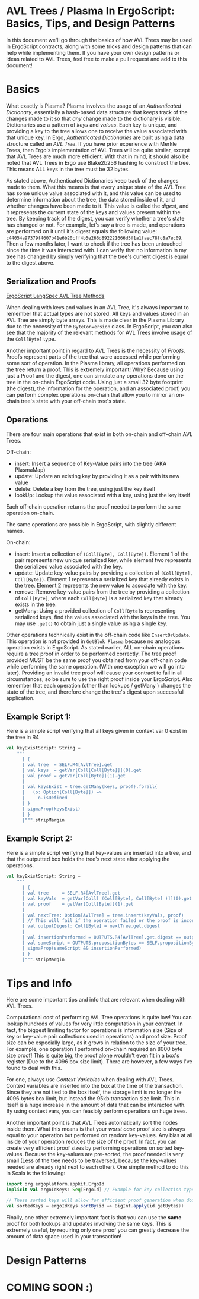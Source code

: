 # AVL Trees / Plasma In ErgoScript: Basics, Tips, and Design Patterns

In this document we'll go through the basics of how AVL Trees may be used in ErgoScript contracts,
along with some tricks and design patterns that can help while implementing them.
If you have your own design patterns or ideas related to AVL Trees, feel free to make a pull request
and add to this document!

# Basics

What exactly is Plasma? Plasma involves the usage of an *Authenticated Dictionary*, essentially a
hash-based data structure that keeps track of the changes made to it so that *any* change made to the dictionary
is visible. Dictionaries use a pattern of *keys* and *values*. Each key is unique, and providing
a key to the tree allows one to receive the value associated with that unique key. In Ergo, *Authenticated Dictionaries* are built using a data structure called an *AVL Tree*.
If you have prior experience with Merkle Trees, then Ergo's implementation of AVL Trees will be quite similar,
except that AVL Trees are much more efficient. With that in mind, it should also be noted that AVL Trees
in Ergo use Blake2b256 hashing to construct the tree. This means ALL keys in the tree must be 32 bytes.


As stated above, Authenticated Dictionaries keep track of the changes made to them. What this means is that every unique state of the AVL Tree has some unique value associated
with it, and this value can be used to determine information about the tree, the data stored inside of it,
and whether changes have been made to it. This value is called the *digest*, and it represents
the current state of the keys and values present within the tree. By keeping track of the digest, you can
verify whether a tree's state has changed or not. For example, let's say a tree is made, and operations
are performed on it until it's digest equals the following value:
`c44054a97379f4607b41e6b20cff4b5e266d892221666d5f1a1faec78fc8a7ec09`. Then a few months later,
I want to check if the tree has been untouched since the time it was interacted with. I can verify that no
information in my tree has changed by simply verifying that the tree's current digest is equal to the digest above.

## Serialization and Proofs

[ErgoScript LangSpec AVL Tree Methods](https://github.com/ScorexFoundation/sigmastate-interpreter/blob/develop/docs/LangSpec.md#avltree)

When dealing with keys and values in an AVL Tree, it's always important to remember that actual types
are not stored. All keys and values stored in an AVL Tree are simply byte arrays. This is made clear in the Plasma Library
due to the necessity of the `ByteConversion` class. In ErgoScript, you can also see that the majority of the relevant methods for AVL Trees involve
usage of the `Coll[Byte]` type. 

Another important point in regard to AVL Trees is the necessity of *Proofs*. Proofs represent parts of the tree
that were accessed while performing some sort of operation. In the Plasma library, all operations performed
on the tree return a proof. This is extremely important! Why? Because using just a Proof and the digest,
one can simulate any operations done on the tree in the on-chain ErgoScript code. Using just a small
32 byte footprint (the digest), the information for the operation, and an associated proof, you can perform
complex operations on-chain that allow you to mirror an on-chain tree's state with your off-chain tree's state.

## Operations
There are four main operations that exist in both on-chain and off-chain AVL Trees. 

Off-chain:
- insert: Insert a sequence of Key-Value pairs into the tree (AKA PlasmaMap)
- update: Update an existing key by providing it as a pair with its new value
- delete: Delete a key from the tree, using just the key itself
- lookUp: Lookup the value associated with a key, using just the key itself

Each off-chain operation returns the proof needed to perform the same operation on-chain.

The same operations are possible in ErgoScript, with slightly different names.

On-chain:
- insert: Insert a collection of `(Coll[Byte], Coll[Byte])`. Element 1 of the pair represents new unique serialized key, while element two represents the serialized value associated with the key.
- update: Update key-value pairs by providing a collection of `(Coll[Byte], Coll[Byte])`. Element 1 represents a serialized key that already exists in the tree. Element 2 represents the new value to associate with the key.
- remove: Remove key-value pairs from the tree by providing a collection of `Coll[Byte]`, where each `Coll[Byte]` is a serialized key that already exists in the tree.
- getMany: Using a provided collection of `Coll[Byte]`s representing serialized keys, find the values associated with the keys in the tree. You may use `.get()` to obtain just a single value using a single key.

Other operations technically exist in the off-chain code like `InsertOrUpdate`. This operation is not provided in `GetBlok Plasma` because no analogous 
operation exists in ErgoScript. As stated earlier, ALL on-chain operations require a tree proof in order to be performed correctly.
The tree proof provided MUST be the same proof you obtained from your off-chain code while performing the same operation. (With one exception we will go into later).
Providing an invalid tree proof will cause your contract to fail in all circumstances, so be sure to use
the right proof inside your ErgoScript. Also remember that each operation (other than lookups / getMany ) changes the state of the tree,
and therefore change the tree's digest upon successful application. 

## Example Script 1:
Here is a simple script verifying that all keys given in context var 0 exist in the tree in R4
```scala
val keyExistScript: String =
    """
      | {
      | val tree  = SELF.R4[AvlTree].get
      | val keys  = getVar[Coll[Coll[Byte]]](0).get
      | val proof = getVar[Coll[Byte]](1).get
      | 
      | val keysExist = tree.getMany(keys, proof).forall{
      |   (o: Option[Coll[Byte]]) =>
      |     o.isDefined
      | }
      | sigmaProp(keysExist)
      | }
      |""".stripMargin
```

## Example Script 2:
Here is a simple script verifying that key-values are inserted into a tree, and that the outputted box
holds the tree's next state after applying the operations.
```scala
val keyExistScript: String =
    """
      | {
      | val tree     = SELF.R4[AvlTree].get
      | val keyVals  = getVar[Coll[ (Coll[Byte], Coll[Byte] )]](0).get
      | val proof    = getVar[Coll[Byte]](1).get
      | 
      | val nextTree: Option[AvlTree] = tree.insert(keyVals, proof)
      | // This will fail if the operation failed or the proof is incorrect due to calling .get on the Option
      | val outputDigest: Coll[Byte] = nextTree.get.digest 
      | 
      | val insertionPerformed = OUTPUTS.R4[AvlTree].get.digest == outputDigest
      | val sameScript = OUTPUTS.propositionBytes == SELF.propositionBytes
      | sigmaProp(sameScript && insertionPerformed)
      | }
      |""".stripMargin
```

# Tips and Info

Here are some important tips and info that are relevant when dealing with AVL Trees.

Computational cost of performing AVL Tree operations is quite low! You can lookup hundreds
of values for very little computation in your contract. In fact, the biggest limiting factor
for operations is information size (Size of key or key-value pair collections used in operations)
and proof size. Proof size can be especially large, as it grows in relation to the size of your tree.
For example, one operation I performed on-chain required an 8000 byte size proof! This is quite big,
the proof alone wouldn't even fit in a box's register (Due to the 4096 box size limit). There
are however, a few ways I've found to deal with this.

For one, always use *Context Variables* when dealing with AVL Trees. Context variables are inserted
into the box at the time of the transaction. Since they are not tied to the box itself, the storage
limit is no longer the 4096 bytes box limit, but instead the 95kb transaction size limit. This in itself
is a huge increase in the amount of data that can be interacted with. By using context vars, you can feasibly
perform operations on huge trees.

Another important point is that AVL Trees automatically sort the nodes inside them. What this means
is that your *worst case* proof size is always equal to your operation but performed on random key-values.
Any bias at all inside of your operation reduces the size of the proof. In fact, you can create very
efficient proof sizes by performing operations on sorted key-values. Because the key-values are pre-sorted,
the proof needed is very small (Less of the tree needs to be traversed, because the key-values needed
are already right next to each other). One simple method to do this in Scala is the following:

```scala
import org.ergoplatform.appkit.ErgoId
implicit val ergoIdKeys: Seq[ErgoId] // Example for key collection type, can be anything as long as it can be serialized to bytes

// These sorted keys will allow for efficient proof generation when doing lookups
val sortedKeys = ergoIdKeys.sortBy(id => BigInt.apply(id.getBytes))
```

Finally, one other extremely important fact is that you can use the **same** proof for both lookups
and updates involving the same keys. This is extremely useful,
by requiring only one proof you can greatly decrease the amount of data space used in your transaction!

# Design Patterns
# COMING SOON :)